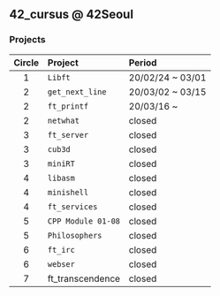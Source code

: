 ## 42_cursus @ 42Seoul

### Projects
| Circle  | Project | Period |
|:---:|:---|:---|
| 1 | `Libft` | 20/02/24 ~ 03/01 |
| 2 | `get_next_line` |	20/03/02 ~ 03/15 |
| 2 | `ft_printf` | 20/03/16 ~ |
| 2 | `netwhat` | closed |
| 3 | `ft_server` | closed |
| 3 | `cub3d` | closed |
| 3 | `miniRT` | closed |
| 4 | `libasm` | closed |
| 4 | `minishell` | closed |
| 4 | `ft_services` | closed |
| 5 | `CPP Module 01-08` | closed |
| 5 | `Philosophers` | closed |
| 6 | `ft_irc` | closed |
| 6 | `webser` | closed |
| 7 | ft_transcendence | closed |
